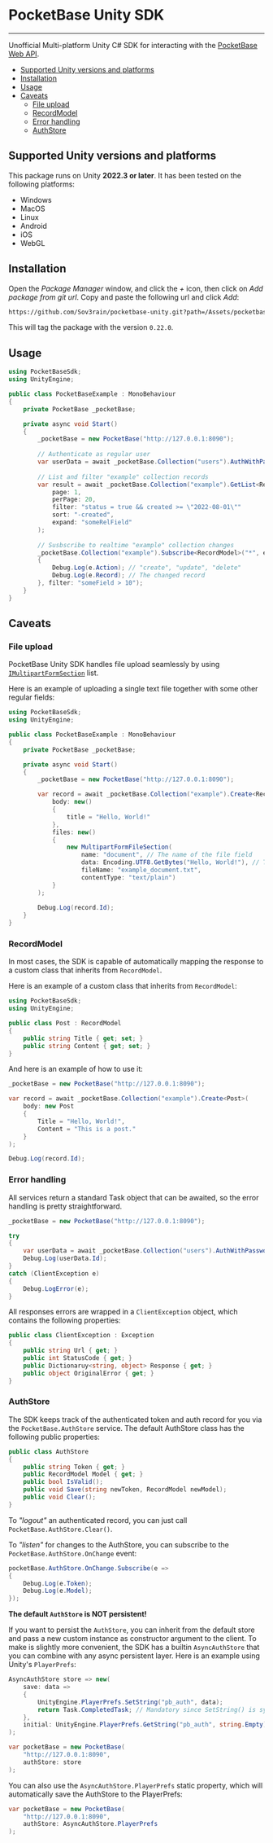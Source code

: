 # PocketBase Unity SDK

---

Unofficial Multi-platform Unity C# SDK for interacting with the [PocketBase Web API](https://pocketbase.io/docs).

- [Supported Unity versions and platforms](#supported-unity-versions-and-platforms)
- [Installation](#installation)
- [Usage](#usage)
- [Caveats](#caveats)
  - [File upload](#file-upload)
  - [RecordModel](#recordmodel)
  - [Error handling](#error-handling)
  - [AuthStore](#authstore)

## Supported Unity versions and platforms

This package runs on Unity **2022.3 or later**. It has been tested on the following platforms:

- Windows
- MacOS
- Linux
- Android
- iOS
- WebGL

## Installation

Open the *Package Manager* window, and click the *+* icon, then click on *Add package from git url*. Copy and paste the
following url and click *Add*:

```bash
https://github.com/Sov3rain/pocketbase-unity.git?path=/Assets/pocketbase-unity#0.22.0
```

This will tag the package with the version `0.22.0`.

## Usage

```csharp
using PocketBaseSdk;
using UnityEngine;

public class PocketBaseExample : MonoBehaviour
{
    private PocketBase _pocketBase;

    private async void Start()
    {
        _pocketBase = new PocketBase("http://127.0.0.1:8090");
        
        // Authenticate as regular user
        var userData = await _pocketBase.Collection("users").AuthWithPassword("user@example.com", "password");
        
        // List and filter "example" collection records
        var result = await _pocketBase.Collection("example").GetList<RecordModel>(
            page: 1,
            perPage: 20,
            filter: "status = true && created >= \"2022-08-01\""
            sort: "-created",
            expand: "someRelField"
        );
        
        // Susbscribe to realtime "example" collection changes
        _pocketBase.Collection("example").Subscribe<RecordModel>("*", e =>
        {
            Debug.Log(e.Action); // "create", "update", "delete"
            Debug.Log(e.Record); // The changed record
        }, filter: "someField > 10");
    }
}
```

## Caveats

### File upload

PocketBase Unity SDK handles file upload seamlessly by using [`IMultipartFormSection`](https://docs.unity3d.com/2022.3/Documentation/ScriptReference/Networking.IMultipartFormSection.html) list.

Here is an example of uploading a single text file together with some other regular fields:

```csharp
using PocketBaseSdk;
using UnityEngine;

public class PocketBaseExample : MonoBehaviour
{
    private PocketBase _pocketBase;

    private async void Start()
    {
        _pocketBase = new PocketBase("http://127.0.0.1:8090");

        var record = await _pocketBase.Collection("example").Create<RecordModel>(
            body: new()
            {
                title = "Hello, World!"
            },
            files: new()
            {
                new MultipartFormFileSection(
                    name: "document", // The name of the file field
                    data: Encoding.UTF8.GetBytes("Hello, World!"), // The file data
                    fileName: "example_document.txt",
                    contentType: "text/plain")
            }
        );
        
        Debug.Log(record.Id);
    }
}
```

### RecordModel

In most cases, the SDK is capable of automatically mapping the response to a custom class that inherits from `RecordModel`.

Here is an example of a custom class that inherits from `RecordModel`:

```csharp
using PocketBaseSdk;
using UnityEngine;

public class Post : RecordModel
{
    public string Title { get; set; }
    public string Content { get; set; }
}
```

And here is an example of how to use it:

```csharp
_pocketBase = new PocketBase("http://127.0.0.1:8090");

var record = await _pocketBase.Collection("example").Create<Post>(
    body: new Post
    {
        Title = "Hello, World!",
        Content = "This is a post."
    }
);

Debug.Log(record.Id);
```

### Error handling

All services return a standard Task object that can be awaited, so the error handling is pretty straightforward.

```csharp
_pocketBase = new PocketBase("http://127.0.0.1:8090");

try
{
    var userData = await _pocketBase.Collection("users").AuthWithPassword("user@example.com", "password");
    Debug.Log(userData.Id);
}
catch (ClientException e)
{
    Debug.LogError(e);
}
```

All responses errors are wrapped in a `ClientException` object, which contains the following properties:

```csharp
public class ClientException : Exception
{
    public string Url { get; }
    public int StatusCode { get; }
    public Dictionaruy<string, object> Response { get; }
    public object OriginalError { get; }
}
```

### AuthStore

The SDK keeps track of the authenticated token and auth record for you via the `PocketBase.AuthStore` service. The default AuthStore class has the following public properties:

```csharp
public class AuthStore
{
    public string Token { get; }
    public RecordModel Model { get; }
    public bool IsValid();
    public void Save(string newToken, RecordModel newModel);
    public void Clear();
}
```

To *"logout"* an authenticated record, you can just call `PocketBase.AuthStore.Clear()`.

To *"listen"* for changes to the AuthStore, you can subscribe to the `PocketBase.AuthStore.OnChange` event:

```csharp
pocketBase.AuthStore.OnChange.Subscribe(e =>
{
    Debug.Log(e.Token);
    Debug.Log(e.Model);
});
```

**The default `AuthStore` is NOT persistent!**

If you want to persist the `AuthStore`, you can inherit from the default store and pass a new custom instance as constructor argument to the client.
To make is slightly more convenient, the SDK has a builtin `AsyncAuthStore` that you can combine with any async persistent layer. Here is an example using Unity's `PlayerPrefs`:

```csharp
AsyncAuthStore store => new(
    save: data =>
    {
        UnityEngine.PlayerPrefs.SetString("pb_auth", data);
        return Task.CompletedTask; // Mandatory since SetString() is synchronous
    },
    initial: UnityEngine.PlayerPrefs.GetString("pb_auth", string.Empty)
);

var pocketBase = new PocketBase(
    "http://127.0.0.1:8090",
    authStore: store
);
```

You can also use the `AsyncAuthStore.PlayerPrefs` static property, which will automatically save the AuthStore to the PlayerPrefs:

```csharp
var pocketBase = new PocketBase(
    "http://127.0.0.1:8090",
    authStore: AsyncAuthStore.PlayerPrefs
);
```

